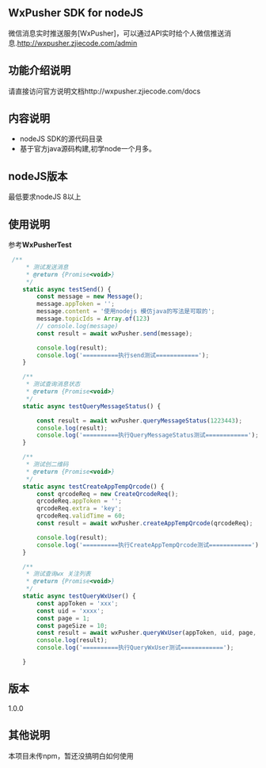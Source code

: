 ## WxPusher SDK for nodeJS
微信消息实时推送服务[WxPusher]，可以通过API实时给个人微信推送消息.http://wxpusher.zjiecode.com/admin



## 功能介绍说明
请直接访问官方说明文档http://wxpusher.zjiecode.com/docs



## 内容说明

- nodeJS SDK的源代码目录
- 基于官方java源码构建,初学node一个月多。



## nodeJS版本

最低要求nodeJS 8以上

## 使用说明

参考**WxPusherTest**

```javascript
 /**
     * 测试发送消息
     * @return {Promise<void>}
     */
    static async testSend() {
        const message = new Message();
        message.appToken = '';
        message.content = '使用nodejs 模仿java的写法是可取的';
        message.topicIds = Array.of(123)
        // console.log(message)
        const result = await wxPusher.send(message);

        console.log(result);
        console.log('==========执行send测试============');
    }

    /**
     * 测试查询消息状态
     * @return {Promise<void>}
     */
    static async testQueryMessageStatus() {

        const result = await wxPusher.queryMessageStatus(1223443);
        console.log(result);
        console.log('==========执行QueryMessageStatus测试============');
    }

    /**
     * 测试创二维码
     * @return {Promise<void>}
     */
    static async testCreateAppTempQrcode() {
        const qrcodeReq = new CreateQrcodeReq();
        qrcodeReq.appToken = '';
        qrcodeReq.extra = 'key';
        qrcodeReq.validTime = 60;
        const result = await wxPusher.createAppTempQrcode(qrcodeReq);

        console.log(result);
        console.log('==========执行CreateAppTempQrcode测试============');
    }

    /**
     * 测试查询wx 关注列表
     * @return {Promise<void>}
     */
    static async testQueryWxUser() {
        const appToken = 'xxx';
        const uid = 'xxxx';
        const page = 1;
        const pageSize = 10;
        const result = await wxPusher.queryWxUser(appToken, uid, page, pageSize);
        console.log(result);
        console.log('==========执行QueryWxUser测试============');

    }
```



## 版本

1.0.0



## 其他说明

本项目未传npm，暂还没搞明白如何使用
